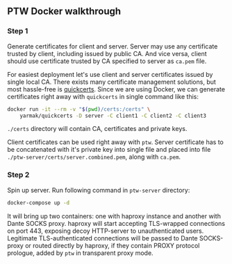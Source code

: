 ## PTW Docker walkthrough

### Step 1

Generate certificates for client and server. Server may use any certificate trusted by client, including issued by public CA. And vice versa, client should use certificate trusted by CA specified to server as `ca.pem` file.

For easiest deployment let's use client and server certificates issued by single local CA. There exists many certificate management solutions, but most hassle-free is [quickcerts](https://github.com/Snawoot/quickcerts). Since we are using Docker, we can generate certificates right away with `quickcerts` in single command like this:

```sh
docker run -it --rm -v "$(pwd)/certs:/certs" \
    yarmak/quickcerts -D server -C client1 -C client2 -C client3
```

`./certs` directory will contain CA, certificates and private keys.

Client certificates can be used right away with `ptw`. Server certificate has to be concatenated with it's private key into single file and placed into file `./ptw-server/certs/server.combined.pem`, along with `ca.pem`.

### Step 2

Spin up server. Run following command in `ptw-server` directory:

```sh
docker-compose up -d
```

It will bring up two containers: one with haproxy instance and another with Dante SOCKS proxy. haproxy will start accepting TLS-wrapped connections on port 443, exposing decoy HTTP-server to unauthenticated users. Legitimate TLS-authenticated connections will be passed to Dante SOCKS-proxy or routed directly by haproxy, if they contain PROXY protocol prologue, added by `ptw` in transparent proxy mode.
